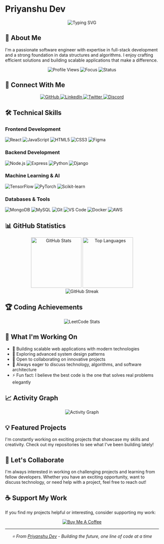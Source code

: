 # Priyanshu Dev

<div align="center">
  <img src="https://readme-typing-svg.herokuapp.com?font=Fira+Code&size=22&duration=3000&pause=1000&color=2F81F7&center=true&vCenter=true&width=500&lines=Software+Engineer;Full+Stack+Developer;Problem+Solver;Continuous+Learner" alt="Typing SVG" />
</div>

## 👋 About Me

I'm a passionate software engineer with expertise in full-stack development and a strong foundation in data structures and algorithms. I enjoy crafting efficient solutions and building scalable applications that make a difference.

<div align="center">
  <img src="https://komarev.com/ghpvc/?username=priyanshudevs&color=blue&style=flat-square&label=Profile+Views" alt="Profile Views"/>
  <img src="https://img.shields.io/badge/Focus-Full%20Stack%20Development-blue?style=flat-square" alt="Focus"/>
  <img src="https://img.shields.io/badge/Status-Available%20for%20Opportunities-green?style=flat-square" alt="Status"/>
</div>

## 🔗 Connect With Me

<div align="center">
  <a href="https://github.com/priyansudev" target="_blank">
    <img src="https://img.shields.io/badge/GitHub-181717?style=for-the-badge&logo=github&logoColor=white" alt="GitHub"/>
  </a>
  <a href="https://linkedin.com/in/priyanshudev1" target="_blank">
    <img src="https://img.shields.io/badge/LinkedIn-0A66C2?style=for-the-badge&logo=linkedin&logoColor=white" alt="LinkedIn"/>
  </a>
  <a href="https://twitter.com/priyansudev" target="_blank">
    <img src="https://img.shields.io/badge/Twitter-1DA1F2?style=for-the-badge&logo=twitter&logoColor=white" alt="Twitter"/>
  </a>
  <a href="https://discord.com/users/851812658356813824" target="_blank">
    <img src="https://img.shields.io/badge/Discord-5865F2?style=for-the-badge&logo=discord&logoColor=white" alt="Discord"/>
  </a>
</div>

## 🛠️ Technical Skills

### Frontend Development
<p align="left">
  <img src="https://img.shields.io/badge/React-61DAFB?style=for-the-badge&logo=react&logoColor=black" alt="React"/>
  <img src="https://img.shields.io/badge/JavaScript-F7DF1E?style=for-the-badge&logo=javascript&logoColor=black" alt="JavaScript"/>
  <img src="https://img.shields.io/badge/HTML5-E34F26?style=for-the-badge&logo=html5&logoColor=white" alt="HTML5"/>
  <img src="https://img.shields.io/badge/CSS3-1572B6?style=for-the-badge&logo=css3&logoColor=white" alt="CSS3"/>
  <img src="https://img.shields.io/badge/Figma-F24E1E?style=for-the-badge&logo=figma&logoColor=white" alt="Figma"/>
</p>

### Backend Development
<p align="left">
  <img src="https://img.shields.io/badge/Node.js-339933?style=for-the-badge&logo=node.js&logoColor=white" alt="Node.js"/>
  <img src="https://img.shields.io/badge/Express-000000?style=for-the-badge&logo=express&logoColor=white" alt="Express"/>
  <img src="https://img.shields.io/badge/Python-3776AB?style=for-the-badge&logo=python&logoColor=white" alt="Python"/>
  <img src="https://img.shields.io/badge/Django-092E20?style=for-the-badge&logo=django&logoColor=white" alt="Django"/>
</p>

### Machine Learning & AI
<p align="left">
  <img src="https://img.shields.io/badge/TensorFlow-FF6F00?style=for-the-badge&logo=tensorflow&logoColor=white" alt="TensorFlow"/>
  <img src="https://img.shields.io/badge/PyTorch-EE4C2C?style=for-the-badge&logo=pytorch&logoColor=white" alt="PyTorch"/>
  <img src="https://img.shields.io/badge/scikit--learn-F7931E?style=for-the-badge&logo=scikit-learn&logoColor=white" alt="Scikit-learn"/>
</p>

### Databases & Tools
<p align="left">
  <img src="https://img.shields.io/badge/MongoDB-47A248?style=for-the-badge&logo=mongodb&logoColor=white" alt="MongoDB"/>
  <img src="https://img.shields.io/badge/MySQL-4479A1?style=for-the-badge&logo=mysql&logoColor=white" alt="MySQL"/>
  <img src="https://img.shields.io/badge/Git-F05032?style=for-the-badge&logo=git&logoColor=white" alt="Git"/>
  <img src="https://img.shields.io/badge/VS_Code-007ACC?style=for-the-badge&logo=visual-studio-code&logoColor=white" alt="VS Code"/>
  <img src="https://img.shields.io/badge/Docker-2496ED?style=for-the-badge&logo=docker&logoColor=white" alt="Docker"/>
  <img src="https://img.shields.io/badge/AWS-232F3E?style=for-the-badge&logo=amazon-aws&logoColor=white" alt="AWS"/>
</p>

## 📊 GitHub Statistics

<div align="center">
  <img src="https://github-readme-stats.vercel.app/api?username=priyansudev&show_icons=true&theme=default&hide_border=true&count_private=true" alt="GitHub Stats" height="165"/>
  <img src="https://github-readme-stats.vercel.app/api/top-langs/?username=priyansudev&layout=compact&theme=default&hide_border=true" alt="Top Languages" height="165"/>
</div>

<div align="center">
  <img src="https://github-readme-streak-stats.herokuapp.com/?user=priyansudev&theme=default&hide_border=true" alt="GitHub Streak"/>
</div>

## 🏆 Coding Achievements

<div align="center">
  <img src="https://leetcard.jacoblin.cool/priyanshudev?theme=light&font=source_code_pro&ext=contest" alt="LeetCode Stats"/>
</div>

## 💼 What I'm Working On

- 🔭 Building scalable web applications with modern technologies
- 🌱 Exploring advanced system design patterns
- 👯 Open to collaborating on innovative projects
- 💬 Always eager to discuss technology, algorithms, and software architecture
- ⚡ Fun fact: I believe the best code is the one that solves real problems elegantly

## 📈 Activity Graph

<div align="center">
  <img src="https://github-readme-activity-graph.vercel.app/graph?username=priyansudev&theme=github-compact&hide_border=true" alt="Activity Graph"/>
</div>

## 💡 Featured Projects

I'm constantly working on exciting projects that showcase my skills and creativity. Check out my repositories to see what I've been building lately!

## 🤝 Let's Collaborate

I'm always interested in working on challenging projects and learning from fellow developers. Whether you have an exciting opportunity, want to discuss technology, or need help with a project, feel free to reach out!

## ☕ Support My Work

If you find my projects helpful or interesting, consider supporting my work:

<div align="center">
  <a href="https://www.buymeacoffee.com/priyanshudev" target="_blank">
    <img src="https://img.shields.io/badge/Buy_Me_A_Coffee-FFDD00?style=for-the-badge&logo=buy-me-a-coffee&logoColor=black" alt="Buy Me A Coffee"/>
  </a>
</div>

---

<div align="center">
  <i>⭐️ From <a href="https://github.com/priyansudev">Priyanshu Dev</a> - Building the future, one line of code at a time</i>
</div>
